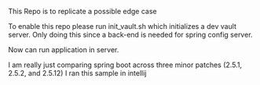 This Repo is to replicate a possible edge case

To enable this repo please run init_vault.sh which initializes a dev vault server.
Only doing this since a back-end is needed for spring config server.

Now can run application in server.

I am really just comparing spring boot across three minor patches (2.5.1, 2.5.2, and 2.5.12)
I ran this sample in intellij
